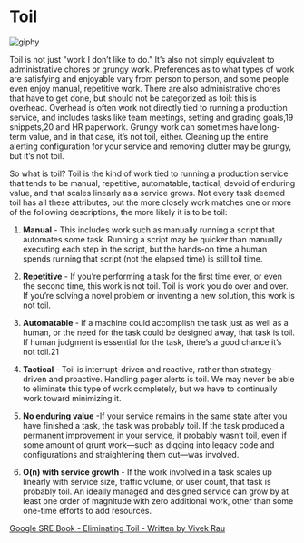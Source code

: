 # Toil

![giphy](https://github.com/ben-yu/ben-yu.github.io/assets/400614/c4f9dfcd-6393-43b4-937d-b585d8716ffc)

Toil is not just "work I don’t like to do." It’s also not simply equivalent to administrative chores or grungy work. Preferences as to what types of work are satisfying and enjoyable vary from person to person, and some people even enjoy manual, repetitive work. There are also administrative chores that have to get done, but should not be categorized as toil: this is overhead. Overhead is often work not directly tied to running a production service, and includes tasks like team meetings, setting and grading goals,19 snippets,20 and HR paperwork. Grungy work can sometimes have long-term value, and in that case, it’s not toil, either. Cleaning up the entire alerting configuration for your service and removing clutter may be grungy, but it’s not toil.

So what is toil? Toil is the kind of work tied to running a production service that tends to be manual, repetitive, automatable, tactical, devoid of enduring value, and that scales linearly as a service grows. Not every task deemed toil has all these attributes, but the more closely work matches one or more of the following descriptions, the more likely it is to be toil:

1. **Manual** - This includes work such as manually running a script that automates some task. Running a script may be quicker than manually executing each step in the script, but the hands-on time a human spends running that script (not the elapsed time) is still toil time.

2. **Repetitive** - If you’re performing a task for the first time ever, or even the second time, this work is not toil. Toil is work you do over and over. If you’re solving a novel problem or inventing a new solution, this work is not toil.

3. **Automatable** - If a machine could accomplish the task just as well as a human, or the need for the task could be designed away, that task is toil. If human judgment is essential for the task, there’s a good chance it’s not toil.21

4. **Tactical** - Toil is interrupt-driven and reactive, rather than strategy-driven and proactive. Handling pager alerts is toil. We may never be able to eliminate this type of work completely, but we have to continually work toward minimizing it.

5. **No enduring value** -If your service remains in the same state after you have finished a task, the task was probably toil. If the task produced a permanent improvement in your service, it probably wasn’t toil, even if some amount of grunt work—such as digging into legacy code and configurations and straightening them out—was involved.

6. **O(n) with service growth** - If the work involved in a task scales up linearly with service size, traffic volume, or user count, that task is probably toil. An ideally managed and designed service can grow by at least one order of magnitude with zero additional work, other than some one-time efforts to add resources.


[Google SRE Book - Eliminating Toil - Written by Vivek Rau](https://sre.google/sre-book/eliminating-toil/)
